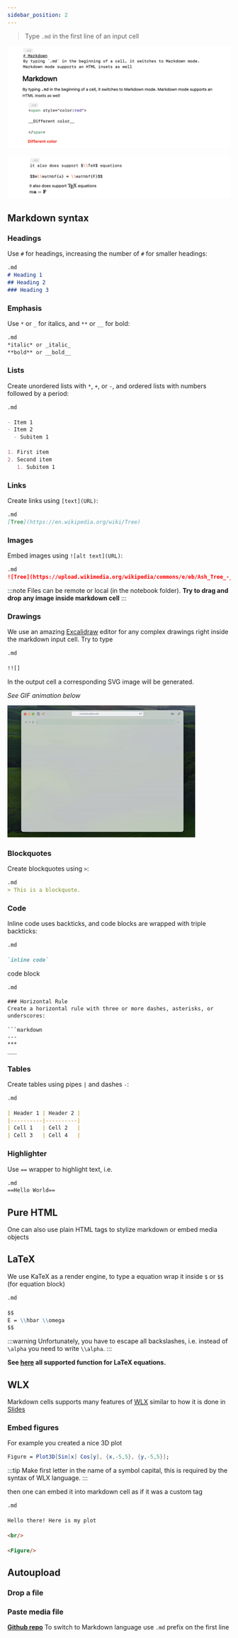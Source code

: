 ```yaml
---
sidebar_position: 2
---
```

> Type `.md` in the first line of an input cell


![](../../imgs/Screenshot%202024-03-13%20at%2019.29.44.png)

![](../../imgs/Screenshot%202024-03-13%20at%2019.29.21.png)

## Markdown syntax

### Headings
Use `#` for headings, increasing the number of `#` for smaller headings:

```markdown
.md
# Heading 1
## Heading 2
### Heading 3
```

### Emphasis
Use `*` or `_` for italics, and `**` or `__` for bold:

```markdown
.md
*italic* or _italic_
**bold** or __bold__
```

### Lists
Create unordered lists with `*`, `+`, or `-`, and ordered lists with numbers followed by a period:

```markdown
.md

- Item 1
- Item 2
  - Subitem 1

1. First item
2. Second item
   1. Subitem 1
```

### Links
Create links using `[text](URL)`:

```markdown
.md
[Tree](https://en.wikipedia.org/wiki/Tree)
```

### Images
Embed images using `![alt text](URL)`:

```markdown
.md
![Tree](https://upload.wikimedia.org/wikipedia/commons/e/eb/Ash_Tree_-_geograph.org.uk_-_590710.jpg)
```

:::note
Files can be remote or local (in the notebook folder). __Try to drag and drop any image inside markdown cell__
:::

### Drawings
We use an amazing [Excalidraw](https://excalidraw.com/) editor for any complex drawings right inside the markdown input cell. Try to type

```markdown
.md

!![]
```

In the output cell a corresponding SVG image will be generated.

*See GIF animation below*

![](./../../Excalidraw-ezgif.com-speed.gif)

### Blockquotes
Create blockquotes using `>`:

```markdown
.md
> This is a blockquote.
```

### Code
Inline code uses backticks, and code blocks are wrapped with triple backticks:

```markdown
.md

`inline code`

```
code block
```
.md

### Horizontal Rule
Create a horizontal rule with three or more dashes, asterisks, or underscores:

```markdown
---
***
___
```

### Tables
Create tables using pipes `|` and dashes `-`:

```markdown
.md

| Header 1 | Header 2 |
|----------|----------|
| Cell 1   | Cell 2   |
| Cell 3   | Cell 4   |
```

### Highlighter
Use `==` wrapper to highlight text, i.e.

```mathematica
.md
==Hello World==
```


## Pure HTML
One can also use plain HTML tags to stylize markdown or embed media objects

## LaTeX
We use KaTeX as a render engine, to type a equation wrap it inside `$` or `$$` (for equation block)

```markdown
.md

$$
E = \\hbar \\omega
$$
```

:::warning
Unfortunately, you have to escape all backslashes, i.e. instead of `\alpha` you need to write `\\alpha`.
:::

__See [here](https://katex.org/docs/supported.html) all supported function for LaTeX equations.__


## WLX
Markdown cells supports many features of [WLX](frontend/Cell%20types/WLX.md) similar to how it is done in [Slides](frontend/Reference/Slides/Slides.md)
### Embed figures
For example you created a nice 3D plot

```mathematica title="cell 1"
Figure = Plot3D[Sin[x] Cos[y], {x,-5,5}, {y,-5,5}];
```

:::tip
Make first letter in the name of a symbol capital, this is required by the syntax of WLX language.
:::

then one can embed it into markdown cell as if it was a custom tag

```markdown
.md

Hello there! Here is my plot

<br/>

<Figure/>
```


## Autoupload
### Drop a file

### Paste media file




__[Github repo](https://github.com/JerryI/wljs-markdown-support)__
To switch to Markdown language use `.md` prefix on the first line





